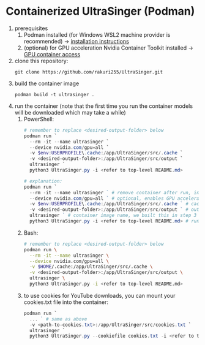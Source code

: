 # Containerized UltraSinger (Podman)

1. prerequisites
   1. Podman installed (for Windows WSL2 machine provider is recommended) -> [installation instructions](https://podman-desktop.io/docs/installation)
   1. (optional) for GPU acceleration Nvidia Container Toolkit installed -> [GPU container access](https://podman-desktop.io/docs/podman/gpu)
1. clone this repository:
    ```commandline
    git clone https://github.com/rakuri255/UltraSinger.git
    ```
1. build the container image 
    ```commandline
    podman build -t ultrasinger .
    ```
1. run the container (note that the first time you run the container models will be downloaded which may take a while)
   1. PowerShell:
      ```powershell
      # remember to replace <desired-output-folder> below
      podman run `
        --rm -it --name ultrasinger `
        --device nvidia.com/gpu=all `
        -v $env:USERPROFILE\.cache:/app/UltraSinger/src/.cache `
        -v <desired-output-folder>:/app/UltraSinger/src/output `
        ultrasinger `
        python3 UltraSinger.py -i <refer to top-level README.md>
      
      # explanation:
      podman run `
        --rm -it --name ultrasinger ` # remove container after run, interactive mode, name the container
        --device nvidia.com/gpu=all ` # optional, enables GPU acceleration if available, requires step 1.ii
        -v $env:USERPROFILE\.cache:/app/UltraSinger/src/.cache ` # cache directory for models
        -v <desired-output-folder>:/app/UltraSinger/src/output ` # output directory
        ultrasinger ` # container image name, we built this in step 3
        python3 UltraSinger.py -i <refer to top-level README.md> # run UltraSinger, refer to top-level README.md for all options
      ```
   1. Bash:
      ```bash
      # remember to replace <desired-output-folder> below
      podman run \
        --rm -it --name ultrasinger \
        --device nvidia.com/gpu=all \
        -v $HOME/.cache:/app/UltraSinger/src/.cache \
        -v <desired-output-folder>:/app/UltraSinger/src/output \
        ultrasinger \
        python3 UltraSinger.py -i <refer to top-level README.md>
   1. to use cookies for YouTube downloads, you can mount your cookies.txt file into the container:
      ```powershell
      podman run `
        ... ` # same as above
        -v <path-to-cookies.txt>:/app/UltraSinger/src/cookies.txt `
        ultrasinger `
        python3 UltraSinger.py --cookiefile cookies.txt -i <refer to top-level README.md>
      ```
